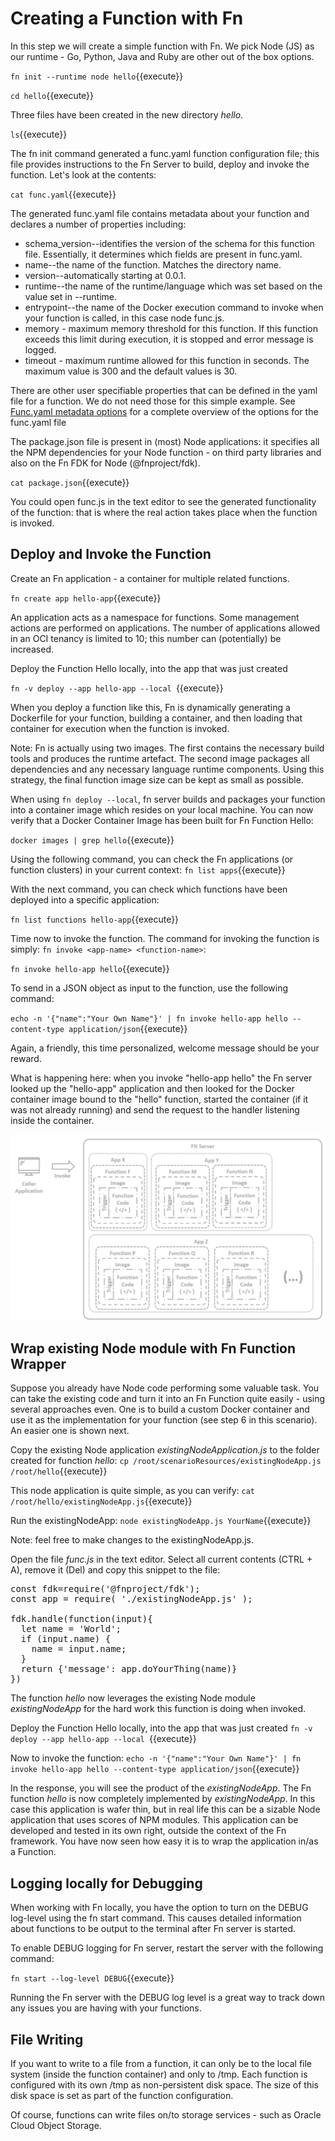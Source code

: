 # Creating a Function with Fn 

In this step we will create a simple function with Fn. We pick Node (JS) as our runtime - Go, Python, Java and Ruby are other out of the box options.

`fn init --runtime node hello`{{execute}}

`cd hello`{{execute}}

Three files have been created in the new directory *hello*.

`ls`{{execute}}

The fn init command generated a func.yaml function configuration file; this file provides instructions to the Fn Server to build, deploy and invoke the function. Let's look at the contents:

`cat func.yaml`{{execute}}

The generated func.yaml file contains metadata about your function and declares a number of properties including:

* schema_version--identifies the version of the schema for this function file. Essentially, it determines which fields are present in func.yaml.
* name--the name of the function. Matches the directory name.
* version--automatically starting at 0.0.1.
* runtime--the name of the runtime/language which was set based on the value set in --runtime.
* entrypoint--the name of the Docker execution command to invoke when your function is called, in this case node func.js.
* memory - maximum memory threshold for this function. If this function exceeds this limit during execution, it is stopped and error message is logged. 
* timeout - maximum runtime allowed for this function in seconds. The maximum value is 300 and the default values is 30.

There are other user specifiable properties that can be defined in the yaml file for a function. We do not need those for this simple example. See [Func.yaml metadata options](https://github.com/fnproject/docs/blob/master/fn/develop/func-file.md) for a complete overview of the options for the func.yaml file

The package.json file is present in (most) Node applications: it specifies all the NPM dependencies for your Node function - on third party libraries and also on the Fn FDK for Node (@fnproject/fdk).

`cat package.json`{{execute}}

You could open func.js in the text editor to see the generated functionality of the function: that is where the real action takes place when the function is invoked.

## Deploy and Invoke the Function

Create an Fn application - a container for multiple related functions. 

`fn create app hello-app`{{execute}}

An application acts as a namespace for functions. Some management actions are performed on applications. The number of applications allowed in an OCI tenancy is limited to 10; this number can (potentially) be increased.  

Deploy the Function Hello locally, into the app that was just created

`fn -v deploy --app hello-app --local `{{execute}}

When you deploy a function like this, Fn is dynamically generating a Dockerfile for your function, building a container, and then loading that container for execution when the function is invoked. 

Note: Fn is actually using two images. The first contains the necessary build tools and produces the runtime artefact. The second image packages all dependencies and any necessary language runtime components. Using this strategy, the final function image size can be kept as small as possible.

When using `fn deploy --local`, fn server builds and packages your function into a container image which resides on your local machine. You can now verify that a Docker Container Image has been built for Fn Function Hello:

`docker images | grep hello`{{execute}}

Using the following command, you can check the Fn applications (or function clusters) in your current context:
`fn list apps`{{execute}}

With the next command, you can check which functions have been deployed into a specific application:

`fn list functions hello-app`{{execute}}

Time now to invoke the function. The command for invoking the function is simply: `fn invoke <app-name> <function-name>`:

`fn invoke hello-app hello`{{execute}}

To send in a JSON object as input to the function, use the following command:

`echo -n '{"name":"Your Own Name"}' | fn invoke hello-app hello --content-type application/json`{{execute}}

Again, a friendly, this time personalized, welcome message should be your reward.

What is happening here: when you invoke "hello-app hello" the Fn server looked up the "hello-app" application and then looked for the Docker container image bound to the "hello" function, started the container (if it was not already running) and send the request to the handler listening inside the container.

![Fn Server handles request](assets/fn-server-functions.jpg)

## Wrap existing Node module with Fn Function Wrapper
Suppose you already have Node code performing some valuable task. You can take the existing code and turn it into an Fn Function quite easily - using several approaches even. One is to build a custom Docker container and use it as the implementation for your function (see step 6 in this scenario). An easier one is shown next.

Copy the existing Node application *existingNodeApplication.js* to the folder created for function *hello*:
`cp /root/scenarioResources/existingNodeApp.js /root/hello`{{execute}}

This node application is quite simple, as you can verify:
`cat /root/hello/existingNodeApp.js`{{execute}}

Run the existingNodeApp:
`node existingNodeApp.js YourName`{{execute}}

Note: feel free to make changes to the existingNodeApp.js.

Open the file *func.js* in the text editor. Select all current contents (CTRL + A), remove it (Del) and copy this snippet to the file:
<pre class="file" data-target="clipboard">
const fdk=require('@fnproject/fdk');
const app = require( './existingNodeApp.js' );

fdk.handle(function(input){
  let name = 'World';
  if (input.name) {
    name = input.name;
  }
  return {'message': app.doYourThing(name)}
})
</pre>

The function *hello* now leverages the existing Node module *existingNodeApp* for the hard work this function is doing when invoked.

Deploy the Function Hello locally, into the app that was just created
`fn -v deploy --app hello-app --local `{{execute}}

Now to invoke the function:
`echo -n '{"name":"Your Own Name"}' | fn invoke hello-app hello --content-type application/json`{{execute}}

In the response, you will see the product of the *existingNodeApp*. The Fn function *hello* is now completely implemented by *existingNodeApp*. In this case this application is wafer thin, but in real life this can be a sizable Node application that uses scores of NPM modules. This application can be developed and tested in its own right, outside the context of the Fn framework. You have now seen how easy it is to wrap the application in/as a Function. 


## Logging locally for Debugging

When working with Fn locally, you have the option to turn on the DEBUG log-level using the fn start command. This causes detailed information about functions to be output to the terminal after Fn server is started.

To enable DEBUG logging for Fn server, restart the server with the following command:

`fn start --log-level DEBUG`{{execute}}

Running the Fn server with the DEBUG log level is a great way to track down any issues you are having with your functions.

## File Writing

If you want to write to a file from a function, it can only be to the local file system (inside the function container) and only to /tmp. Each function is configured with its own /tmp as non-persistent disk space. The size of this disk space is set as part of the function configuration.

Of course, functions can write files on/to storage services - such as Oracle Cloud Object Storage.